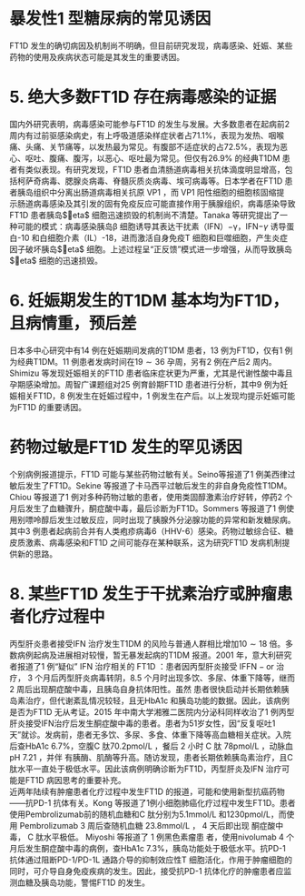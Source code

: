 # 暴发性1 型糖尿病的常见诱因  
FT1D 发生的确切病因及机制尚不明确，但目前研究发现，病毒感染、妊娠、某些药物的使用及疾病状态可能是其发生的重要诱因。  
# 5. 绝大多数FT1D 存在病毒感染的证据  
国内外研究表明，病毒感染可能参与FT1D 的发生与发展。大多数患者在起病前2 周内有过前驱感染病史，有上呼吸道感染样症状者占$71.1\%$，表现为发热、咽喉痛、头痛、关节痛等，以发热最为常见。有腹部不适症状的占$72.5\%$，表现为恶心、呕吐、腹痛、腹泻，以恶心、呕吐最为常见。但仅有$26.9\%$ 的经典T1DM 患者有类似表现。有研究发现，FT1D 患者血清肠道病毒相关抗体滴度明显增高，包括柯萨奇病毒、腮腺炎病毒、脊髓灰质炎病毒、埃可病毒等。日本学者在FT1D 患者胰岛组织中分离出肠道病毒相关抗原 VP1 ，而 VP1  阳性细胞的细胞核固缩提  
示肠道病毒感染及其引发的固有免疫反应可能直接作用于胰腺组织，病毒感染导致FT1D 患者胰岛$eta$ 细胞迅速损毁的机制尚不清楚。Tanaka 等研究提出了一种可能的模式：病毒感染胰岛β 细胞诱导其表达干扰素（IFN）$-\upgamma$，$\mathrm{IFN-}\gamma$ 诱导蛋白-10 和白细胞介素（IL）-18，进而激活自身免疫T 细胞和巨噬细胞，产生炎症因子破坏胰岛$eta$ 细胞。上述过程呈“正反馈”模式进一步增强，从而导致胰岛$eta$ 细胞的迅速损毁。  
# 6. 妊娠期发生的T1DM 基本均为FT1D，且病情重，预后差  
日本多中心研究中有14 例在妊娠期间发病的T1DM 患者，13 例为FT1D，仅有1 例为经典T1DM。11 例患者发病时间在$19\sim36$ 孕周，另有2 例在产后2 周内。Shimizu 等发现妊娠相关的FT1D 患者临床症状更为严重，尤其是代谢性酸中毒且孕期感染增加。周智广课题组对25 例育龄期FT1D 患者进行分析，其中9 例为妊娠相关FT1D，8 例发生在妊娠过程中，1 例发生在产后。以上发现均提示妊娠可能为FT1D 的重要诱因。  
#  药物过敏是FT1D 发生的罕见诱因  
个别病例报道提示，FT1D 可能与某些药物过敏有关。Seino等报道了1 例美西律过敏后发生了FT1D。Sekine 等报道了卡马西平过敏后发生的非自身免疫性T1DM。Chiou 等报道了1 例对多种药物过敏的患者，使用类固醇激素治疗好转，停药2 个月后发生了血糖骤升，酮症酸中毒，最后诊断为FT1D。Sommers 等报道了1 例使用别嘌呤醇后发生过敏反应，同时出现了胰腺外分泌腺功能的异常和新发糖尿病。其中3 例患者起病前合并有人类疱疹病毒6（HHV-6）感染。药物过敏综合征、糖皮质激素、病毒感染和FT1D 之间可能存在某种联系，这为研究FT1D 发病机制提供新的思路。  
# 8. 某些FT1D 发生于干扰素治疗或肿瘤患者化疗过程中  
丙型肝炎患者接受IFN 治疗发生T1DM 的风险与普通人群相比增加$10\sim18$ 倍。多数病例起病及进展相对较慢，暂无暴发起病的T1DM 报道。2001 年，意大利研究者报道了1 例“疑似” IFN  治疗相关的 FT1D ：患者因丙型肝炎接受 $\mathrm{IFFN-or}$  治疗， 3 个月后丙型肝炎病毒转阴，8.5 个月时出现多饮、多尿、体重下降等，继而 2  周后出现酮症酸中毒，且胰岛自身抗体阳性。虽然 患者很快启动并长期依赖胰岛素治疗，但代谢紊乱情况较轻，且无HbA1c 和胰岛功能的数据。因此，该病例是否为FT1D 无从考证。2015 年中南大学湘雅二医院内分泌科同样收治了1 例丙型肝炎接受IFN治疗后发生酮症酸中毒的患者。患者为51岁女性，因“反复呕吐1 天”就诊。发病前，患者无多饮、多尿、多食、体重下降等高血糖相关症状。入院后查HbA1c $6.7\%$，空腹C 肽70.2pmol/L ，餐后 2  小时 C  肽 78pmol/L ，动脉血 $\mathrm{pH}~7.21$ ，并伴 有胰酶、肌酶等升高。随访发现，患者长期依赖胰岛素治疗，且C 肽水平一直处于极低水平。因此该病例明确诊断为FT1D，丙型肝炎及IFN 治疗可能是FT1D 病因思考的重要补充。  
近两年陆续有肿瘤患者化疗过程中发生FT1D 的报道，可能和使用新型抗癌药物——抗PD-1 抗体有关。Kong 等报道了1例小细胞肺癌化疗过程中发生FT1D。患者使用Pembrolizumab前的随机血糖和C 肽分别为5.1mmol/L 和1230pmol/L，而使用 Pembrolizumab 3  周后查随机血糖 23.8mmol/L ， 4  天后即出现 酮症酸中毒， C  肽水平极低。 Miyoshi  等报道了 1  例黑色素瘤患 者，使用nivolumab 4 个月后发生酮症酸中毒的病例，查HbA1c $7.3\%$，胰岛功能处于极低水平。抗PD-1 抗体通过阻断PD-1/PD-1L 通路介导的抑制效应性T 细胞活化，作用于肿瘤细胞的同时，可介导自身免疫疾病的发生。因此，接受抗PD-1 抗体化疗的肿瘤患者应监测血糖及胰岛功能，警惕FT1D 的发生。  
